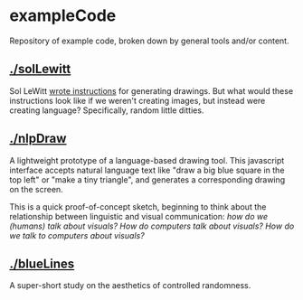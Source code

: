 # exampleCode

Repository of example code, broken down by general tools and/or content.

## [./solLewitt](https://github.com/annagarbier/exampleCode/edit/master/solLewitt)

Sol LeWitt [wrote instructions](https://www.google.com/search?q=sol+lewitt+wall+drawing+instructions&rlz=1C5CHFA_enUS807US807&source=lnms&tbm=isch&sa=X&ved=0ahUKEwjk-Py8h_bgAhVCZN8KHZKrBV4Q_AUIDigB&biw=1440&bih=766) for generating drawings. But what would these instructions look like if we weren't creating images, but instead were creating language? Specifically, random little ditties.

## [./nlpDraw](https://github.com/annagarbier/exampleCode/edit/master/nlpDraw)

A lightweight prototype of a language-based drawing tool. This javascript interface accepts natural language text like "draw a big blue square in the top left" or "make a tiny triangle", and generates a corresponding drawing on the screen.

This is a quick proof-of-concept sketch, beginning to think about the relationship between linguistic and visual communication: *how do we (humans) talk about visuals? How do computers talk about visuals? How do we talk to computers about visuals?*

## [./blueLines](https://github.com/annagarbier/exampleCode/edit/master/blueLines)

A super-short study on the aesthetics of controlled randomness.
